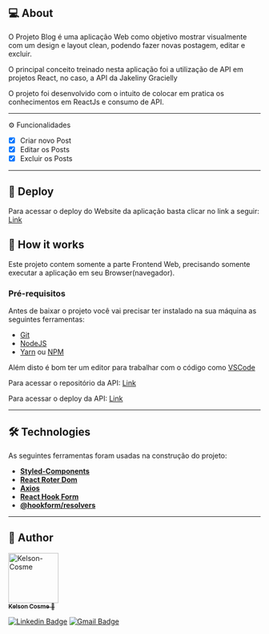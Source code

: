 ## 💻 About

O Projeto Blog é uma aplicação Web como objetivo mostrar visualmente com um design e layout clean, podendo fazer novas postagem, editar e excluir.

O principal conceito treinado nesta aplicação foi a utilização de API em projetos React, no caso, a API da Jakeliny Gracielly

O projeto foi desenvolvido com o intuito de colocar em pratica os conhecimentos em ReactJs e consumo de API.

---

⚙️ Funcionalidades

  - [x] Criar novo Post
  - [x] Editar os Posts
  - [x] Excluir os Posts
  
---

## 🔗 Deploy

Para acessar o deploy do Website da aplicação basta clicar no link a seguir: [Link](https://blog1-0-eight.vercel.app/)

## 🚀 How it works

Este projeto contem somente a parte Frontend Web, precisando somente executar a aplicação em seu Browser(navegador).

### Pré-requisitos

Antes de baixar o projeto você vai precisar ter instalado na sua máquina as seguintes ferramentas:

* [Git](https://git-scm.com)
* [NodeJS](https://nodejs.org/en/)
* [Yarn](https://yarnpkg.com/) ou [NPM](https://www.npmjs.com/)

Além disto é bom ter um editor para trabalhar com o código como [VSCode](https://code.visualstudio.com/)

Para acessar o repositório da API: [Link](https://github.com/kelson-cosme/api-Blogtest)

Para acessar o deploy da API: [Link](https://api-blogtest-production.up.railway.app/api)

---

## 🛠 Technologies

As seguintes ferramentas foram usadas na construção do projeto:

-   **[Styled-Components](https://tailwindcss.com/)**
-   **[React Roter Dom](https://reactrouter.com/en/v6.3.0)**
-   **[Axios](https://github.com/axios/axios)**
-   **[React Hook Form](https://github.com/axios/axios)**
-   **[@hookform/resolvers](https://www.npmjs.com/package/@hookform/resolvers)**

---
## 🦸 Author

<a href="https://github.com/kelson-cosme">
 <img alt="Kelson-Cosme" title="Kelson-Cosme" src="https://github.com/kelson-cosme.png" width="100px" />
 <br />
 <sub><strong>Kelson Cosme</strong> 🚀</sub>
</a>

<br />

[![Linkedin Badge](https://img.shields.io/badge/-Kelson_Cosme-blue?style=flat-square&logo=Linkedin&logoColor=white&link=https://www.linkedin.com/in/pabloalan/)](https://www.linkedin.com/in/kelson-cosme/) 
[![Gmail Badge](https://img.shields.io/badge/-kelson.almeida123@gmail.com-c14438?style=flat-square&logo=Gmail&logoColor=white&link=mailto:kelson.almeida123@gmail.com)](mailto:kelson.almeida123@gmail.com)

